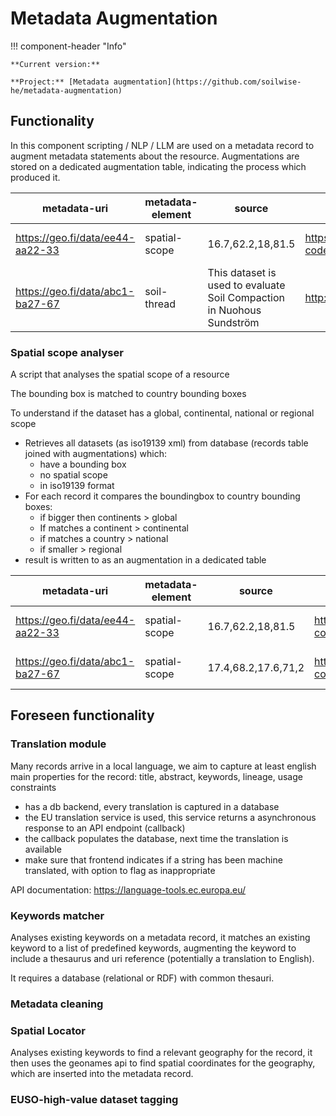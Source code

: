 # Metadata Augmentation

!!! component-header "Info"

    **Current version:**
    
    **Project:** [Metadata augmentation](https://github.com/soilwise-he/metadata-augmentation)

## Functionality

In this component scripting / NLP / LLM are used on a metadata record to augment metadata statements about the resource. Augmentations are stored on a dedicated augmentation table, indicating the process which produced it.

| metadata-uri | metadata-element | source | value | proces | date |
| --- | --- | --- | --- | --- | --- |
| https://geo.fi/data/ee44-aa22-33 | spatial-scope | 16.7,62.2,18,81.5 |  https://inspire.ec.europa.eu/metadata-codelist/SpatialScope/national | spatial-scope-analyser | 2024-07-04 |
| https://geo.fi/data/abc1-ba27-67 | soil-thread | This dataset is used to evaluate Soil Compaction in Nuohous Sundström | http://aims.fao.org/aos/agrovoc/c_7163 | keyword-analyser | 2024-06-28 |

### Spatial scope analyser

A script that analyses the spatial scope of a resource

The bounding box is matched to country bounding boxes

To understand if the dataset has a global, continental, national or regional scope

- Retrieves all datasets (as iso19139 xml) from database (records table joined with augmentations) which:
    - have a bounding box 
    - no spatial scope
    - in iso19139 format
- For each record it compares the boundingbox to country bounding boxes: 
    - if bigger then continents > global
    - If matches a continent > continental
    - if matches a country > national
    - if smaller > regional
- result is written to as an augmentation in a dedicated table

| metadata-uri | metadata-element | source | value | proces | date |
| --- | --- | --- | --- | --- | ---|
| https://geo.fi/data/ee44-aa22-33 | spatial-scope | 16.7,62.2,18,81.5 |  https://inspire.ec.europa.eu/metadata-codelist/SpatialScope/national | spatial-scope-analyser | 2024-07-04 |
| https://geo.fi/data/abc1-ba27-67 | spatial-scope | 17.4,68.2,17.6,71,2 |  https://inspire.ec.europa.eu/metadata-codelist/SpatialScope/regional | spatial-scope-analyser | 2024-07-04 |

## Foreseen functionality

### Translation module

Many records arrive in a local language, we aim to capture at least english main properties for the record: title, abstract, keywords, lineage, usage constraints

- has a db backend, every translation is captured in a database
- the EU translation service is used, this service returns a asynchronous response to an API endpoint (callback)
- the callback populates the database, next time the translation is available
- make sure that frontend indicates if a string has been machine translated, with option to flag as inappropriate

API documentation: <https://language-tools.ec.europa.eu/>

### Keywords matcher

Analyses existing keywords on a metadata record, it matches an existing keyword to a list of predefined keywords, augmenting the keyword to include a thesaurus and uri reference (potentially a translation to English).

It requires a database (relational or RDF) with common thesauri.

### Metadata cleaning


### Spatial Locator

Analyses existing keywords to find a relevant geography for the record, it then uses the geonames api to find spatial coordinates for the geography, which are inserted into the metadata record.


### EUSO-high-value dataset tagging
